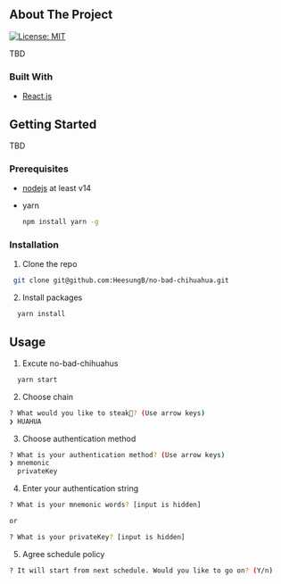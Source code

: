 <!-- ABOUT THE PROJECT -->

## About The Project

[![License: MIT](https://img.shields.io/badge/License-MIT-yellow.svg)](https://opensource.org/licenses/MIT)

TBD

### Built With

- [React.js](https://reactjs.org/)

<!-- GETTING STARTED -->

## Getting Started

TBD

### Prerequisites

- [nodejs](https://nodejs.org/en/) at least v14

- yarn
  ```sh
  npm install yarn -g
  ```

### Installation

1. Clone the repo

```sh
 git clone git@github.com:HeesungB/no-bad-chihuahua.git
```

2. Install packages

```sh
  yarn install
```

## Usage

1. Excute no-bad-chihuahus

```sh
  yarn start
```

2. Choose chain

```sh
? What would you like to steak🥩? (Use arrow keys)
❯ HUAHUA
```

3. Choose authentication method

```sh
? What is your authentication method? (Use arrow keys)
❯ mnemonic
  privateKey
```

4. Enter your authentication string

```sh
? What is your mnemonic words? [input is hidden]

or

? What is your privateKey? [input is hidden]
```

5. Agree schedule policy

```sh
? It will start from next schedule. Would you like to go on? (Y/n)
```

